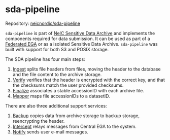 sda-pipeline
============

Repository:
[neicnordic/sda-pipeline](https://github.com/neicnordic/sda-pipeline/)

`sda-pipeline` is part of [NeIC Sensitive Data Archive](https://neic-sda.readthedocs.io/en/latest/) and implements the components required for data submission.
It can be used as part of a [Federated EGA](https://ega-archive.org/federated) or as a isolated Sensitive Data Archive.
`sda-pipeline` was built with support for both S3 and POSIX storage.

The SDA pipeline has four main steps:

1. [Ingest](ingest.md) splits file headers from files, moving the header to the database and the file content to the archive storage.
1. [Verify](verify.md) verifies that the header is encrypted with the correct key, and that the checksums match the user provided checksums.
1. [Finalize](finalize.md) associates a stable accessionID with each archive file.
1. [Mapper](mapper.md) maps file accessionIDs to a datasetID.

There are also three additional support services:

1. [Backup](backup.md) copies data from archive storage to backup storage, reencrypting the header.
1. [Intercept](intercept.md) relays messages from Central EGA to the system.
1. [Notify](notify.md) sends user e-mail messages.

